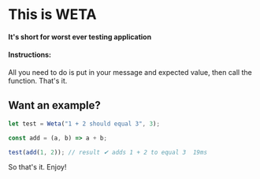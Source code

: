 # This is WETA

#### It's short for worst ever testing application

#### Instructions:

All you need to do is put in your message and expected value, then call the function. That's it.

## Want an example?

```javascript
let test = Weta("1 + 2 should equal 3", 3);

const add = (a, b) => a + b;

test(add(1, 2)); // result ✔ adds 1 + 2 to equal 3  19ms
```

So that's it. Enjoy!
